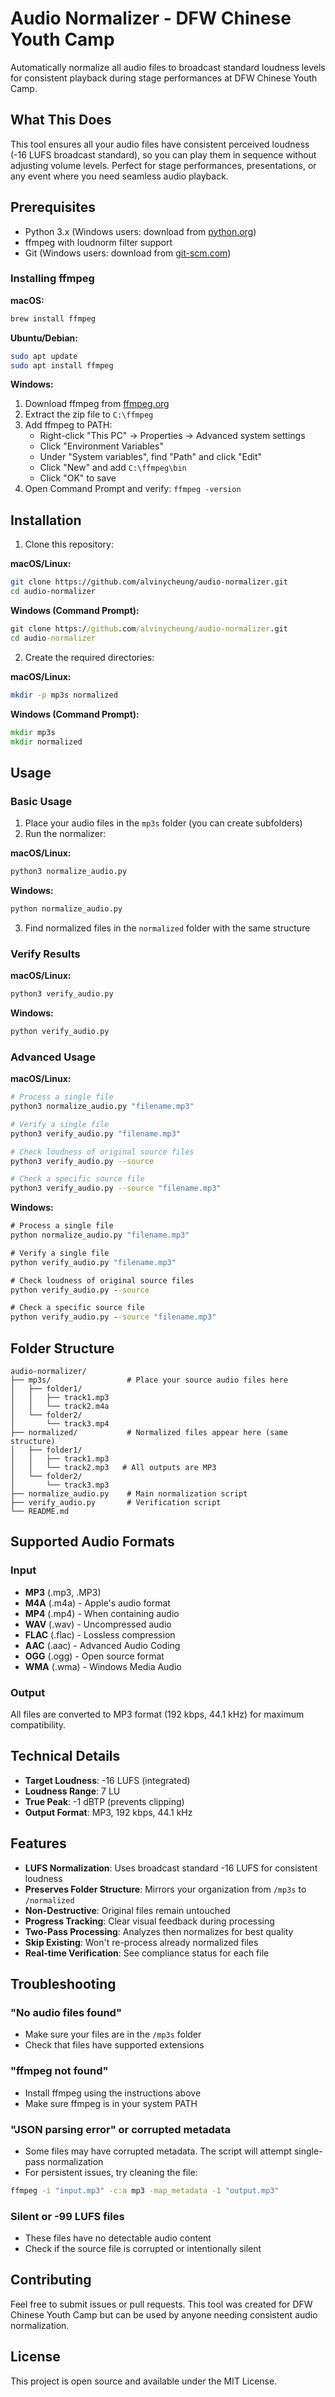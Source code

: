 # Audio Normalizer - DFW Chinese Youth Camp

Automatically normalize all audio files to broadcast standard loudness levels for consistent playback during stage performances at DFW Chinese Youth Camp.

## What This Does

This tool ensures all your audio files have consistent perceived loudness (-16 LUFS broadcast standard), so you can play them in sequence without adjusting volume levels. Perfect for stage performances, presentations, or any event where you need seamless audio playback.

## Prerequisites

- Python 3.x (Windows users: download from [python.org](https://www.python.org/downloads/))
- ffmpeg with loudnorm filter support
- Git (Windows users: download from [git-scm.com](https://git-scm.com/download/win))

### Installing ffmpeg

**macOS:**
```bash
brew install ffmpeg
```

**Ubuntu/Debian:**
```bash
sudo apt update
sudo apt install ffmpeg
```

**Windows:**
1. Download ffmpeg from [ffmpeg.org](https://ffmpeg.org/download.html)
2. Extract the zip file to `C:\ffmpeg`
3. Add ffmpeg to PATH:
   - Right-click "This PC" → Properties → Advanced system settings
   - Click "Environment Variables"
   - Under "System variables", find "Path" and click "Edit"
   - Click "New" and add `C:\ffmpeg\bin`
   - Click "OK" to save
4. Open Command Prompt and verify: `ffmpeg -version`

## Installation

1. Clone this repository:

**macOS/Linux:**
```bash
git clone https://github.com/alvinycheung/audio-normalizer.git
cd audio-normalizer
```

**Windows (Command Prompt):**
```cmd
git clone https://github.com/alvinycheung/audio-normalizer.git
cd audio-normalizer
```

2. Create the required directories:

**macOS/Linux:**
```bash
mkdir -p mp3s normalized
```

**Windows (Command Prompt):**
```cmd
mkdir mp3s
mkdir normalized
```

## Usage

### Basic Usage

1. Place your audio files in the `mp3s` folder (you can create subfolders)
2. Run the normalizer:

**macOS/Linux:**
```bash
python3 normalize_audio.py
```

**Windows:**
```cmd
python normalize_audio.py
```

3. Find normalized files in the `normalized` folder with the same structure

### Verify Results

**macOS/Linux:**
```bash
python3 verify_audio.py
```

**Windows:**
```cmd
python verify_audio.py
```

### Advanced Usage

**macOS/Linux:**
```bash
# Process a single file
python3 normalize_audio.py "filename.mp3"

# Verify a single file
python3 verify_audio.py "filename.mp3"

# Check loudness of original source files
python3 verify_audio.py --source

# Check a specific source file
python3 verify_audio.py --source "filename.mp3"
```

**Windows:**
```cmd
# Process a single file
python normalize_audio.py "filename.mp3"

# Verify a single file
python verify_audio.py "filename.mp3"

# Check loudness of original source files
python verify_audio.py --source

# Check a specific source file
python verify_audio.py --source "filename.mp3"
```

## Folder Structure

```
audio-normalizer/
├── mp3s/                 # Place your source audio files here
│   ├── folder1/
│   │   ├── track1.mp3
│   │   └── track2.m4a
│   └── folder2/
│       └── track3.mp4
├── normalized/           # Normalized files appear here (same structure)
│   ├── folder1/
│   │   ├── track1.mp3
│   │   └── track2.mp3   # All outputs are MP3
│   └── folder2/
│       └── track3.mp3
├── normalize_audio.py    # Main normalization script
├── verify_audio.py       # Verification script
└── README.md
```

## Supported Audio Formats

### Input
- **MP3** (.mp3, .MP3)
- **M4A** (.m4a) - Apple's audio format
- **MP4** (.mp4) - When containing audio
- **WAV** (.wav) - Uncompressed audio
- **FLAC** (.flac) - Lossless compression
- **AAC** (.aac) - Advanced Audio Coding
- **OGG** (.ogg) - Open source format
- **WMA** (.wma) - Windows Media Audio

### Output
All files are converted to MP3 format (192 kbps, 44.1 kHz) for maximum compatibility.

## Technical Details

- **Target Loudness**: -16 LUFS (integrated)
- **Loudness Range**: 7 LU
- **True Peak**: -1 dBTP (prevents clipping)
- **Output Format**: MP3, 192 kbps, 44.1 kHz

## Features

- **LUFS Normalization**: Uses broadcast standard -16 LUFS for consistent loudness
- **Preserves Folder Structure**: Mirrors your organization from `/mp3s` to `/normalized`
- **Non-Destructive**: Original files remain untouched
- **Progress Tracking**: Clear visual feedback during processing
- **Two-Pass Processing**: Analyzes then normalizes for best quality
- **Skip Existing**: Won't re-process already normalized files
- **Real-time Verification**: See compliance status for each file

## Troubleshooting

### "No audio files found"
- Make sure your files are in the `/mp3s` folder
- Check that files have supported extensions

### "ffmpeg not found"
- Install ffmpeg using the instructions above
- Make sure ffmpeg is in your system PATH

### "JSON parsing error" or corrupted metadata
- Some files may have corrupted metadata. The script will attempt single-pass normalization
- For persistent issues, try cleaning the file:
```bash
ffmpeg -i "input.mp3" -c:a mp3 -map_metadata -1 "output.mp3"
```

### Silent or -99 LUFS files
- These files have no detectable audio content
- Check if the source file is corrupted or intentionally silent

## Contributing

Feel free to submit issues or pull requests. This tool was created for DFW Chinese Youth Camp but can be used by anyone needing consistent audio normalization.

## License

This project is open source and available under the MIT License.